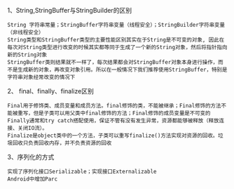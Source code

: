 1、String,StringBuffer与StringBuilder的区别

    String 字符串常量；StringBuffer字符串变量（线程安全）；StringBuilder字符串变量（非线程安全）
    String类型和StringBuffer类型的主要性能区别其实在于String是不可变的对象, 因此在每次对String类型进行改变的时候其实都等同于生成了一个新的String对象，然后将指针指向新的String对象
    StringBuffer类则结果就不一样了，每次结果都会对StringBuffer对象本身进行操作，而不是生成新的对象，再改变对象引用。所以在一般情况下我们推荐使用StringBuffer，特别是字符串对象经常改变的情况下

2、 final、finally、finalize区别

    Final用于修饰类、成员变量和成员方法。final修饰的类，不能被继承；Final修饰的方法不能被重写，但是子类可以用父类中final修饰的方法；Final修饰的成员变量是不可变的
    Finally通常和try catch搭配使用，保证不管有没有发生异常，资源都能够被释放（释放连接、关闭IO流）。
    Finalize是object类中的一个方法，子类可以重写finalize()方法实现对资源的回收。垃圾回收只负责回收内存，并不负责资源的回收

3、序列化的方式

    实现了序列化接口Serializable；实现接口Externalizable
    Android中增加Parc
